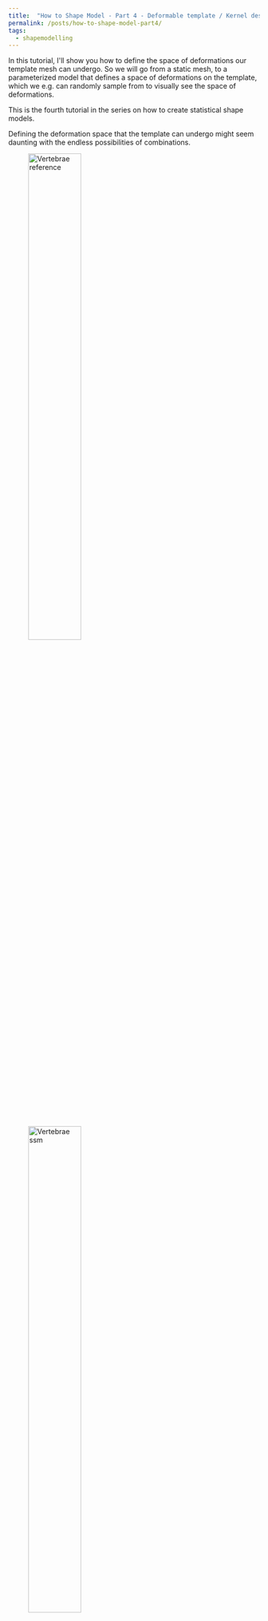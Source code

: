 ```yaml
---
title:  "How to Shape Model - Part 4 - Deformable template / Kernel design"
permalink: /posts/how-to-shape-model-part4/
tags:
  - shapemodelling
---
```


In this tutorial, I'll show you how to define the space of deformations our template mesh can undergo. So we will go from a static mesh, to a parameterized model that defines a space of deformations on the template, which we e.g. can randomly sample from to visually see the space of deformations.

<!-- Hi and welcome to “Coding with Dennis” - my name is Dennis  -->
This is the fourth tutorial in the series on how to create statistical shape models. 

Defining the deformation space that the template can undergo might seem daunting with the endless possibilities of combinations. 

<figure>
  <img src="/images/posts/how-to-shape-model/vertebrae/ref.png" alt="Vertebrae reference" style="width:50%">
    <img src="/images/posts/how-to-shape-model/vertebrae/ssm.gif" alt="Vertebrae ssm" style="width:50%">
  <figcaption>Example of a static mesh and an animation of how the mesh can deform to different instances.</figcaption>
</figure>

Commonly asked questions on the Scalismo mailing list are “What parameters should I use for my model kernels” and “What kernels to choose”. 

With a few heuristics in mind and a clear plan for defining your kernels, this task becomes a lot simpler. 

For simplicity of this tutorial, I will not go into the formal definition of kernels.
For this, I suggest you take a look at the tutorial from the [scalismo tutorials](https://scalismo.org/docs/Tutorials/tutorial07) from the Scalismo website or the instruction video from the [statisticial shape modelling course](https://shapemodelling.cs.unibas.ch/ssm-course/) at the University of Basel. <!-- I will link both of these resources in the video description. -->

When talking about Gaussian Processes, a Kernel function describes how two data points are connected by describing their covariance. Simply said, when data point 1 moves, how much influence does this have on data point 2, if any at all? And also, how is the distance between point 1 and point 2 measured?

In this tutorial we will mainly look at the Gaussian kernel, and how we can modify it to, e.g. be symmetrical around a defined axis using the "symmetry kernel", only be active in certain areas using the "Change Point Kernel", or how to mix Gaussian kernels with different properties. Finally, I'll show the PCA kernel, as introduced in the first video, and how we can make it more flexible by augmenting it with an analytically defined kernel.

5 different types:
1. Gaussian Kernel
2. Mixture of Gaussians
3. Symmetry Kernel
4. Changepoint Kernel
5. Augmenting a PCA kernel

Many more kernels exist than just the Gaussian kernel - but I often find mixing different Gaussian kernels sufficient, instead of using other kernel types.

For the Gaussian Kernel, we have two parameters to set:
1. The Sigma value defines the "width" of the kernel. The smaller this value is, the more local it is, meaning that only very close points will have a covariance over 0.
2. The scaling parameter. This can be used to adjust the "strength" or "amplitude" of the function.

```scala
val sigma = 100
val scaling = 1

val kernel = GaussianKernel3D(sigma, scaling)
val diagonal = DiagonalKernel3D(kernel, 3)

val gp = GaussianProcess3D[EuclideanVector[_3D]](diagonal)
```
One thing we need to remember when working with kernels is the dimensionality we work with. I will only show 3D examples, so it would also be possible to model the covariance between dimensions. But for simplicity, we always assume that the 3 dimensions are independent when analytically defining kernels.
This is done using the DiagonalKernel.

With the kernel defined, we use it to define a Gaussian Process, which we'll use later for regression purposes. The Gaussian Process that we have defined is continuous, but we are actually only interested in its values at the positions of our reference mesh. We can sample random deformations from the model:
```scala
val ref = MeshIO.readMesh(new File("data/vertebrae/ref_20.ply")).get.operations.decimate(1000)
val sampleDeformation = gp.sampleAtPoints(ref)

val interpolatedSample = sampleDeformation.interpolate(TriangleMeshInterpolator3D())
// val interpolatedSample = sampleDeformation.interpolate(NearestNeighborInterpolator3D()) // Alternative interpolator
val sample = ref.transform((p : Point[_3D]) => p + interpolatedSample(p))
```
Internally, the sampleAtPoints create a huge covariance matrix. So depending on your memory, you might need to decimate the mesh first to get the code snippet to work. 

We can get around the problem by approximating the covariance matrix instead of explicitly calculating it.
```scala
val lowRankGP = LowRankGaussianProcess.approximateGPCholesky(
  ref,
  gp,
  relativeTolerance = 0.1,
  interpolator = NearestNeighborInterpolator3D()
)
val sampleDeformation = lowRankGP.sample()
val sample = ref.transform((p : Point[_3D]) => p + sampleDeformation(p))
```
The `relativeTolerance` specifies the approximation error that is allowed. Setting it to 0.0 will mean that the low-rank approximation will precisely describe the continuous function. Usually, a value around 0.01 is desired. But, to begin with, I often put a higher value like 0.5 or 0.1 to quickly calculate the function and visualize it. The interpolator to use very much depends on your application. Either the nearest neighbor or the triangle mesh interpolators are good choices to try out. 
And now with the low-rank function, we should be able to sample without having to decimate our reference mesh first. 

A more convenient way to visualize samples from a Gaussian process is to build a Point Distribution Model from the low-rank Gaussian process. This allows us to directly sample meshes that follow the distribution represented by the Gaussian process and not have to deform the reference mesh manually from the given deformations. 
```scala
val pdm = PointDistributionModel3D(referenceMesh, lowRankGP)
val sampleFromPdm : TriangleMesh[_3D] = pdm.sample()
```
A Point distribution model can also be directly viewed in Scalismo, and we have access to all its parameters as well as a handle to sample from the model.
```scala
val ui = ScalismoUI()
ui.show(pdm, "pdm")
```

<figure>
  <img src="/images/posts/how-to-shape-model/scalismo_pdm.png" alt="Scalismo PDM" style="width:100%">
  <figcaption>Scalismo-UI visualization of a statistical shape model.</figcaption>
</figure>

After having found the correct parameters to use for the model, it can be stored in a file and directly read again from disk, to avoid computing the model when we use it in the following tutorials. 
```scala
StatismoIO.writeStatisticalTriangleMeshModel3D(pdm, new File("pdm.h5.json"))
val pdmRead = StatismoIO.readStatisticalTriangleMeshModel3D(new File("pdm.h5.json")).get
```

When inspecting the model, it is important to remember what the model will be used for. Our goal is to make the model flexible enough to represent all the other shapes in our dataset this also means that when we randomly sample from our model, it is perfectly fine that the deformations look exaggerated and produce non-natural shapes. The most important part is that the deformations are smooth such that the mesh does not intersect with itself. This also means that e.g. the mesh we see here is far from flexible enough to represent other meshes as it mainly shifts the position of the mesh around. 

For the sigma value, I like to use a value that is 1/2 or 1/3 of the longest distance in the mesh. By looking at the scene view in Scalismo, we can get a feeling for the size of the mesh. 

<figure>
  <img src="/images/posts/how-to-shape-model/scalismo_size.png" alt="Scalismo mesh size" style="width:100%">
  <figcaption>Scalismo-UI inspection of mesh size.</figcaption>
</figure>

Here we see that the mesh is 65mm on the X-axis, 77mm on the Y-axis and 39mm on the Z-axis. With the current value of sigma to 100, this means that all points will have some correlation, what this ends up practically meaning is that the deformations will translate the mesh around. 
Let's instead try to set Sigma to 35. Afterward, we can tune the scaling value if the magnitude of the deformations is not large enough. 

I would recommend starting with a simple model like this with a simple Gaussian kernel and then only making it more advanced if needed. 

And how do you know if more is needed? If the model has problems representing the meshes in your dataset, then more is needed. E.g. if some local curvatures are not nicely captured. 
You will only get to know so after running the non-rigid registration as introduced in the next two videos. 

For completeness of this video, let’s continue adding some local deformations to our model by combining a kernel with a large sigma and one with a small sigma, I.e. a global and a local kernel. I typically visualize each model separately on the mesh and then combine the kernels afterward.

```scala
val kernelCoarse = GaussianKernel3D(35, 50)
val kernelFine = GaussianKernel3D(15, 10)
val kernel = kernelCoarse + kernelFine
val diagonal = DiagonalKernel3D(kernel, 3)
```

<figure>
  <img src="/images/posts/how-to-shape-model/faces/pdm_gaussian.png" alt="PDM Gaussian" style="width:100%">
  <figcaption>Scalismo-UI visualization of a Gaussian kernel deformation.</figcaption>
</figure>

## Symmetry Kernel
An alternative kernel is the symmetry kernel. To showcase this kernel, I’ll use the reference mesh from the [Basel Face Model](https://faces.dmi.unibas.ch/bfm/bfm2019.html). First, let's look at how a random sample from the face model looks like with the kernel
```scala
val kernel = GaussianKernel3D(100, 10)
val diagnoal = DiagonalKernel3D(kernel, 3)
``` 

In the kernel, we'll define the mesh to be symmetrical around the Z-axis. In reality, faces are of course not fully symmetrical, but it is a good global kernel to have, we can then always add local deformations to it. 
```scala
case class xMirroredKernel(kernel : PDKernel[_3D]) extends PDKernel[_3D]:
  override def domain = kernel.domain
  override def k(x: Point[_3D], y: Point[_3D]) = kernel(Point(x(0) * -1.0 ,x(1), x(2)), y)

def symmetrizeKernel(kernel : PDKernel[_3D]) : MatrixValuedPDKernel[_3D] = 
  val xmirrored = xMirroredKernel(kernel)
  val k1 = DiagonalKernel3D(kernel, 3)
  val k2 = DiagonalKernel3D(xmirrored * -1f, xmirrored, xmirrored)
  k1 + k2

val diagonal = symmetrizeKernel(GaussianKernel3D(100, 10))
```

<figure>
  <img src="/images/posts/how-to-shape-model/faces/pdm_symmetry.png" alt="PDM Symmetry" style="width:100%">
  <figcaption>Scalismo-UI visualization of a symmetrical Gaussian kernel deformation.</figcaption>
</figure>

## Changepoint Kernel
Another kernel is the change point kernel. For this, let’s stick with the face mesh and make one side of the face with one kind of kernel and the other side with an inactive kernel. In this way, we should see that only half of the face deforms when we sample from the model.
```scala
case class ChangePointKernel(kernel1 : MatrixValuedPDKernel[_3D], kernel2 : MatrixValuedPDKernel[_3D]) extends MatrixValuedPDKernel[_3D]():
  override def domain = EuclideanSpace[_3D]
  val outputDim = 3
  def s(p: Point[_3D]) =  1.0 / (1.0 + math.exp(-p(0)))
  def k(x: Point[_3D], y: Point[_3D]) = 
    val sx = s(x)
    val sy = s(y)
    kernel1(x,y) * sx * sy + kernel2(x,y) * (1-sx) * (1-sy)

val diagnonal = ChangePointKernel(
  DiagonalKernel3D(GaussianKernel3D(100, 10), 3), 
  DiagonalKernel3D(GaussianKernel3D(1, 0), 3)
)
```
Make note of the s function, which defines which kernel to choose. This can either be binary to fully activate a kernel in a certain area, and fully deactivate it in others, or it can be made smooth as in the given example, such that the two kernels will have a smooth transition around the Z-axis in this case.

<figure>
  <img src="/images/posts/how-to-shape-model/faces/pdm_changepoint.png" alt="PDM Changepoint" style="width:100%">
  <figcaption>Scalismo-UI visualization of a changepoint kernel with Gaussian kernel deformation.</figcaption>
</figure>

## Augmented Statistical shape model
The final kernel I want to show is another mixture of kernels. This kernel could e.g. be used to iteratively include more data into your model.
We start out with 5 meshes that are registered, from this, we can create a PCA kernel as also shown in the first video. Of course, 5 principal components rarely contain all small possible deformations, so we can augment the model e.g. with a Gaussian kernel, to make it more flexible. 
```scala
val augmentedPDM = PointDistributionModel.augmentModel(pdm, lowRankGP)
```

And that’s the end of the practical guide to choosing your kernels and hyperparameters. Really the most crucial part is visualizing your models at every step of the way. Also, remember to look at the official Scalismo tutorial on [Gaussian Processes and Kernels](https://scalismo.org/docs/Tutorials/tutorial07) as the kernels are introduced there as well. 

In the next tutorial I'll show you:
* How to use the model we created to fit to a target mesh, also known as non-rigid registration.

<!-- That was all for this video. Remember to give the video a like, comment below with your own shape model project and of course subscribe to the channel for more content like this.
See you in the next video! -->
